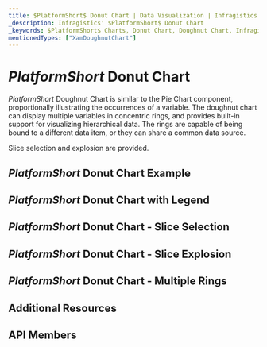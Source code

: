 ```yaml
---
title: $PlatformShort$ Donut Chart | Data Visualization | Infragistics
_description: Infragistics' $PlatformShort$ Donut Chart
_keywords: $PlatformShort$ Charts, Donut Chart, Doughnut Chart, Infragistics
mentionedTypes: ["XamDoughnutChart"]
---
```

# $PlatformShort$ Donut Chart

$PlatformShort$ Doughnut Chart is similar to the Pie Chart component, proportionally illustrating the occurrences of a variable. The doughnut chart can display multiple variables in concentric rings, and provides built-in support for visualizing hierarchical data. The rings are capable of being bound to a different data item, or they can share a common data source.

Slice selection and explosion are provided.

## $PlatformShort$ Donut Chart Example
<!-- TODO use this iframe which will point to a new sample:

<iframe src='{environment:dvDemosBaseUrl}/charts/doughnut-chart-overview' width="100%" height="100%" seamless frameBorder="0" onload="onXPlatSampleIframeContentLoaded(this);" alt="$PlatformShort$ Donut Chart Example"></iframe> -->

## $PlatformShort$ Donut Chart with Legend

## $PlatformShort$ Donut Chart - Slice Selection

## $PlatformShort$ Donut Chart - Slice Explosion

## $PlatformShort$ Donut Chart - Multiple Rings

## Additional Resources
<!-- TODO list topic links related to this topic -->

## API Members
<!-- TODO list API links used in this topic -->

